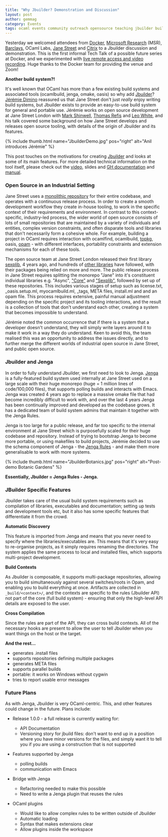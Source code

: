 ```yaml
---
title: "Why Jbuilder? Demonstration and Discussion"
layout: post
author: gemmag
category: Events
tags: ocaml events community outreach opensource teaching jbuilder build platform tooling
---
```


Yesterday we welcomed attendees from [Docker](http://docker.com), [Microsoft Research](https://www.microsoft.com/en-us/research/lab/microsoft-research-cambridge/) (MSR), [Barclays](http://www.barclays.co.uk/PersonalBanking/P1242557947640), OCaml Labs, [Jane Street](https://www.janestreet.com/) and [Citrix](https://www.citrix.co.uk/#ctx-nav) to a Jbuilder discussion and demonstration. This is the first informal Tech Talk of a possible future series at Docker, and we experimented with [live remote access and video recording](https://discuss.ocaml.org/t/cambridge-jbuilder-demo-discussion-may-25th/195/9). Huge thanks to the Docker team for providing the venue and Zoom!

**Another build system?!**

It's well known that OCaml has more than a few existing build systems and associated tools (ocamlbuild, jenga, omake, oasis) so why add [Jbuilder](https://github.com/janestreet/jbuilder)? [Jérémie Dimino](https://github.com/diml) reassured us that Jane Street don't just *really* enjoy writing build systems, but Jbuilder exists to provide an easy-to-use build system for general and portable use. Jérémie works on open source development at Jane Street London with [Mark Shinwell](https://github.com/mshinwell), [Thomas Refis](https://github.com/trefis) and [Leo White](https://github.com/lpw25), and his talk covered some background on how Jane Street develops and releases open source tooling, with details of the origin of Jbuilder and its features.

{% include thumb.html name="JbuilderDemo.jpg" pos="right" alt="Anil introduces Jérémie" %}

This post touches on the motivations for creating [Jbuilder](https://github.com/janestreet/jbuilder) and looks at some of its main features. For more detailed technical information on the tool itself, please check out the [video](https://www.youtube.com/watch?v=xGf_NCZUios), slides and [GH documentation](https://github.com/janestreet/jbuilder) and [manual](http://jbuilder.readthedocs.io/en/latest/).

### Open Source in an Industrial Setting

Jane Street uses a [monolithic repository](https://github.com/janestreet) for their entire codebase, and operates with a continuous release process. In order to create a smooth development workflow they create in-house tooling, to work in the specific context of their requirements and environment. In contrast to this context-specific, industry-led process, the wider world of open source consists of lots of small repositories that are maintained by a variety of individuals and entities, complex version constraints, and often disparate tools and libraries that don't necessarily form a cohesive whole. For example, building a project in OCaml requires interaction with ocamlfind, ocamlbuild, [topkg](https://github.com/dbuenzli/topkg), oasis, [opam](https://github.com/ocaml/opam) - with different interfaces, portability constraints and extension mechanisms for each of these tools.

The open source team at Jane Street London released their first library [sexplib](https://github.com/janestreet/sexplib), 4 years ago, and hundreds of [other libraries](https://github.com/janestreet?page=1) have followed, with their packages being relied on more and more. The public release process in Jane Street requires splitting the monorepo "Jane" into it's constituent individual libraries e.g. "Async", ["Core"](https://github.com/janestreet/core) and ["Sexplib"](https://github.com/janestreet/sexplib), followed by set up of these repositories. This includes various stages of setup such as license.txt, _oasis.setup.ml, myocamlbuild.ml, _tags, META files, install.ml and and an opam file. This process requires extensive, painful manual adjustment depending on the specific project and its tooling interactions, and the result is a collection of tools that don't understand each other, creating a system that becomes impossible to understand.

Jérémie noted the common occurrence that if there is a system that a developer doesn't understand, they will simply write layers around it to make it work in a way they do understand. Keen to avoid this, the team realised this was an opportunity to address the issues directly, and to further merge the different worlds of industrial open source in Jane Street, and public open source.

### Jbuilder and Jenga

In order to fully understand Jbuilder, we first need to look to Jenga. [Jenga](https://github.com/janestreet/jenga) is a fully-featured build system used internally at Jane Street used on a large scale with their huge monorepo (huge = 1 million lines of code/100,000 files), that supports polling builds and interacts with Emacs. Jenga was created 4 years ago to replace a massive omake file that had become incredibly difficult to work with, and over the last 4 years Jenga has been continually improved and developed as the codebase grows. It has a dedicated team of build system admins that maintain it together with the Jenga Rules.

Jenga is too large for a public release, and far too specific to the internal environment at Jane Street which is purposefully scaled for their huge codebase and repository. Instead of trying to bootstrap Jenga to become more portable, or using makefiles to build projects, Jérémie decided to use the schema component of Jenga - the [Jenga Rules](https://github.com/janestreet/jenga-rules) - and make them more generalisable to work with more systems.

{% include thumb.html name="JbuilderBotanics.jpg" pos="right" alt="Post-demo Botanic Gardens" %}

**Essentially, Jbuilder = Jenga Rules - Jenga.**

### JBuilder Specific Features

Jbuilder takes care of the usual build system requirements such as compilation of libraries, executables and documentation; setting up tests and development tools etc, but it also has some specific features that differentiate it from the crowd.

**Automatic Discovery**

This feature is imported from Jenga and means that you never need to specify where the libraries/executables are. This means that it's very easy to re-organise projects, as it simply requires renaming the directories. The system applies the same process to local and installed files, which supports multi-project development.

**Build Contexts**

As Jbuilder is composable, it supports multi-package repositories, allowing you to build simultaneously against several switches/roots in Opam, and enabling you to build everything at once. Artifacts are collected in `_build/<context>/`, and the contexts are specific to the rules (Jbuilder API) not part of the core (full build system) - ensuring that only the high-level API details are exposed to the user.

**Cross Compilation**

Since the rules are part of the API, they can cross build contexts. All of the necessary hooks are present to allow the user to tell Jbuilder when you want things on the host or the target.

**And the rest...**

- generates .install files
- supports repositories defining multiple packages
- generates META files
- supports parallel builds
- portable: it works on Windows without cygwin
- tries to report usable error messages

### Future Plans

As with Jenga, Jbuilder is very OCaml-centric. This, and other features could change in the future. Plans include:

* Release 1.0.0 - a full release is currently waiting for:
  - API Documentation
  - Versioning story for jbuild files: don't want to end up in a position where you have minor versions for the files, and simply want it to tell you if you are using a construction that is not supported

* Features supported by Jenga
   - polling builds
   - communication with Emacs

* Bridge with Jenga
  - Refactoring needed to make this possible
  - Need to write a Jenga plugin that reuses the rules

* OCaml plugins
  - Would like to allow complex rules to be written outside of Jbuilder
  - Automatic loading
  - Syntax that makes extensions clear
  - Allow plugins inside the workspace
